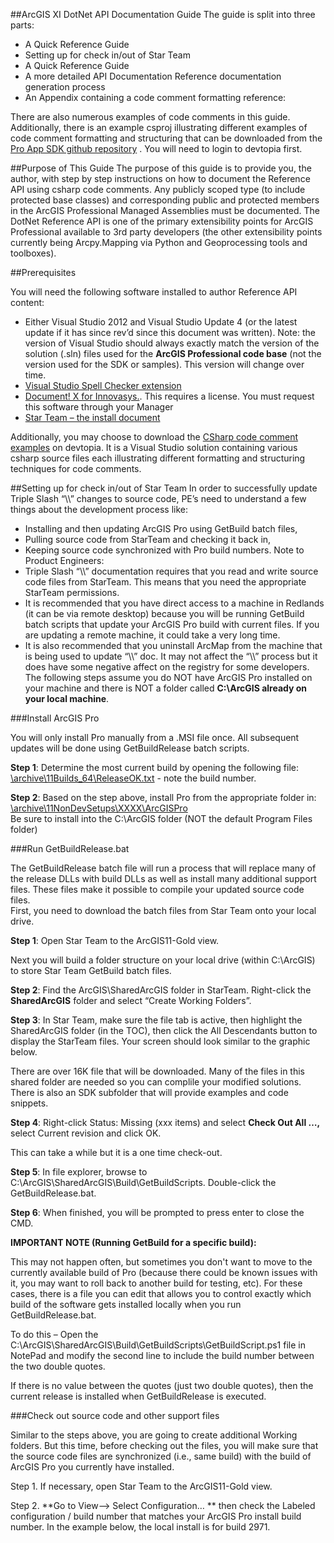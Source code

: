 ##ArcGIS XI DotNet API Documentation Guide
The guide is split into three parts:
* A Quick Reference Guide
* Setting up for check in/out of Star Team
* A Quick Reference Guide
* A more detailed API Documentation Reference documentation generation process
* An Appendix containing a code comment formatting reference:

There are also numerous examples of code comments in this guide. Additionally, there is an example csproj illustrating different examples of code comment formatting and structuring that can be downloaded from the <a href=" https://devtopia.esri.com/ArcGISPro-SDK/win-net-documentation">Pro App SDK github repository</a> . You will need to login to devtopia first.

##Purpose of This Guide
The purpose of this guide is to provide you, the author, with step by step instructions on how to document the Reference API using csharp code comments. Any publicly scoped type (to include protected base classes) and corresponding public and protected members in the ArcGIS Professional Managed Assemblies must be documented. The DotNet Reference API is one of the primary extensibility points for ArcGIS Professional available to 3rd party developers (the other extensibility points currently being Arcpy.Mapping via Python and Geoprocessing tools and toolboxes). 

##Prerequisites

You will need the following software installed to author Reference API content:
* Either Visual Studio 2012 and Visual Studio Update 4 (or the latest update if it has since rev’d since this document was written). Note: the version of Visual Studio should always exactly match the version of the solution (.sln) files used for the __ArcGIS Professional code base__ (not the version used for the SDK or samples). This version will change over time.
* [Visual Studio Spell Checker extension](http://visualstudiogallery.msdn.microsoft.com/7c8341f1-ebac-40c8-92c2-476db8d523ce)
* <a href = "\\esri.com\Software\Desktop\DesktopA-L\Innovasys\DocumentX\2013">Document! X for Innovasys.</a>. This requires a license. You must request this software through your Manager
* [Star Team – the install document](http://devinfo/sites/DeveloperCentral/Shared%20Documents/Forms/AllItems.aspx?RootFolder=%2fsites%2fDeveloperCentral%2fShared%20Documents%2fStarTeam%20Documents&View=%7b4652831D%2d65B5%2d47FC%2d9D7D%2d4388EC6DFC2A%7d)

Additionally, you may choose to download the [CSharp code comment examples](https://devtopia.esri.com/ArcGISPro-SDK/win-net-documentation) on devtopia. It is a Visual Studio solution containing various csharp source files each illustrating different formatting and structuring techniques for code comments.

##Setting up for check in/out of Star Team
In order to successfully update Triple Slash “\\\” changes to source code, PE’s need to understand a few things about the development process like:
* Installing and then updating ArcGIS Pro using GetBuild batch files,
* Pulling source code from StarTeam and checking it back in,
* Keeping source code synchronized with Pro build numbers.
Note to Product Engineers: 
* Triple Slash “\\\” documentation requires that you read and write source code files from StarTeam.  This means that you need the appropriate StarTeam permissions.  
* It is recommended that you have direct access to a machine in Redlands (it can be via remote desktop) because you will be running GetBuild  batch scripts that update your ArcGIS Pro build with current files.  If you are updating a remote machine, it could take a very long time.
* It is also recommended that you uninstall ArcMap from the machine that is being used to update “\\\” doc.  It may not affect the “\\\” process but it does have some negative affect on the registry for some developers.
The following steps assume you do NOT have ArcGIS Pro installed on your machine and there is NOT a folder called **C:\ArcGIS already on your local machine**.

###Install ArcGIS Pro

You will only install Pro manually from a .MSI file once.  All subsequent updates will be done using GetBuildRelease batch scripts.  

**Step 1**: Determine the most current build by opening the following file:  
	[\\archive\11Builds_64\ReleaseOK.txt](\\archive\11Builds_64\ReleaseOK.txt)  - note the build number.

**Step 2**: Based on the step above, install Pro from the appropriate folder in:  
	[\\archive\11NonDevSetups\XXXX\ArcGISPro](\\archive\11NonDevSetups\XXXX\ArcGISPro)  
	Be sure to install into the C:\ArcGIS folder (NOT the default Program Files folder)






###Run GetBuildRelease.bat


The GetBuildRelease batch file will run a process that will replace many of the release DLLs with build DLLs as well as install many additional support files.  These files make it possible to compile your updated source code files.  
First, you need to download the batch files from Star Team onto your local drive.  

**Step 1**: Open Star Team to the ArcGIS11-Gold view.  

Next you will build a folder structure on your local drive (within C:\ArcGIS) to store Star Team GetBuild batch files.  

**Step 2**:  Find the ArcGIS\SharedArcGIS folder in StarTeam. Right-click the **SharedArcGIS** folder and select “Create Working Folders”.  


**Step 3**: In Star Team, make sure the file tab is active, then highlight the SharedArcGIS folder (in the TOC), then click the All Descendants button to display the StarTeam files. Your screen should look similar to the graphic below.  

There are over 16K file that will be downloaded.  Many of the files in this shared folder are needed so you can complile your modified solutions.  There is also an SDK subfolder that will provide examples and code snippets.  

**Step 4**: Right-click Status: Missing (xxx items) and select **Check Out All …,** select Current revision and click OK.  

This can take a while but it is a one time check-out.  

**Step 5**: In file explorer, browse to C:\ArcGIS\SharedArcGIS\Build\GetBuildScripts.  Double-click the GetBuildRelease.bat.  

**Step 6**: When finished, you will be prompted to press enter to close the CMD.


**IMPORTANT NOTE (Running GetBuild for a specific build):**  

This may not happen often, but sometimes you don't want to move to the currently available build of Pro (because there could be known issues with it, you may want to roll back to another build for testing, etc).  For these cases, there is a file you can edit that allows you to control exactly which build of the software gets installed locally when you run GetBuildRelease.bat.  

To do this – Open the C:\ArcGIS\SharedArcGIS\Build\GetBuildScripts\GetBuildScript.ps1 file in NotePad and modify the second line to include the build number between the two double quotes.  

If there is no value between the quotes (just two double quotes), then the current release is installed when GetBuildRelease is executed.  

###Check out source code and other support files


Similar to the steps above, you are going to create additional Working folders.  But this time, before checking out the files, you will make sure that the source code files are synchronized (i.e., same build) with the build of ArcGIS Pro you currently have installed.  

Step 1. If necessary, open Star Team to the ArcGIS11-Gold view.  

Step 2. **Go to View--> Select Configuration… ** then check the Labeled configuration / build number that matches your ArcGIS Pro install build number.  In the example below, the local install is for build 2971.  










